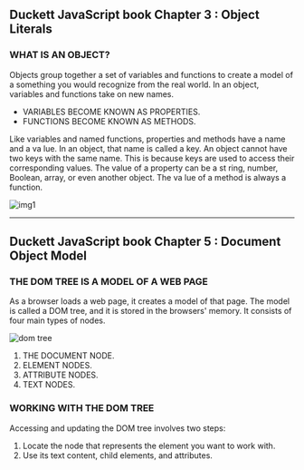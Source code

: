## Duckett JavaScript book Chapter 3 : Object Literals

### WHAT IS AN OBJECT?
Objects group together a set of variables and functions to create a model
of a something you would recognize from the real world. In an object,
variables and functions take on new names.
* VARIABLES BECOME KNOWN AS PROPERTIES.
* FUNCTIONS BECOME KNOWN AS METHODS.

Like variables and named functions,
properties and methods have a
name and a va lue. In an object,
that name is called a key.
An object cannot have two keys
with the same name. This is
because keys are used to access
their corresponding values. 
The value of a property can be a
st ring, number, Boolean, array, or
even another object. The va lue of a
method is always a function.

![img1](https://miro.medium.com/max/2722/1*iKJx57JU9sKdff-Os7upyA.png)

----

## Duckett JavaScript book Chapter 5 : Document Object Model

### THE DOM TREE IS A MODEL OF A WEB PAGE

As a browser loads a web page, it creates a model of that page.
The model is called a DOM tree, and it is stored in the browsers' memory.
It consists of four main types of nodes.

![dom tree](https://1.bp.blogspot.com/-Z0QnE9eWAnM/XWj6B0TmfmI/AAAAAAAAZps/aRfAU517hg0ovfzgLUTZkmjHD3SXZCoWACLcBGAs/s640/DOM.PNG)

1. THE DOCUMENT NODE.
2. ELEMENT NODES.
3. ATTRIBUTE NODES.
4. TEXT NODES.

### WORKING WITH THE DOM TREE

Accessing and updating the DOM tree involves two steps:
1. Locate the node that represents the element you want to work with.
2. Use its text content, child elements, and attributes.

